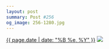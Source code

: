 ```yaml
---
layout: post
summary: Post #256
og_image: 256-1280.jpg
---
```


<p>
  <time><a href="/256">{{ page.date | date: "%B %e, %Y" }}</a></time>
  <a href="/256"><img src="{{ site.assets_url }}/256-640.jpg" srcset="{{ site.assets_url }}/256-1280.jpg 1280w, {{ site.assets_url }}/256-960.jpg 960w, {{ site.assets_url }}/256-640.jpg 640w, {{ site.assets_url }}/256-320.jpg 320w" sizes="(min-width: 700px) 50vw, calc(100vw - 2rem)" /></a>
</p>

